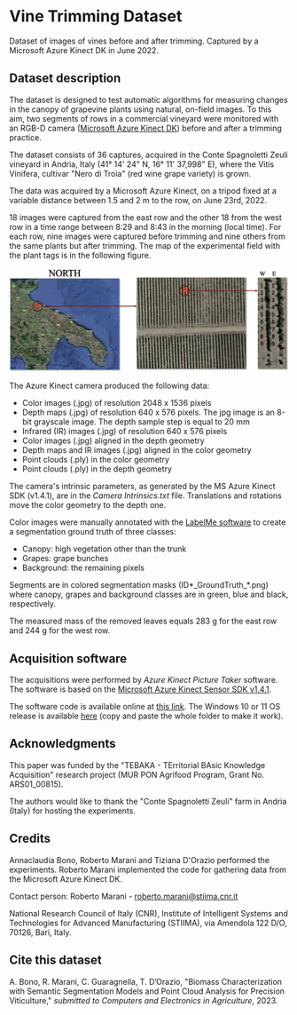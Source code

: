 # Vine Trimming Dataset
Dataset of images of vines before and after trimming. Captured by a Microsoft Azure Kinect DK in June 2022.

## Dataset description

The dataset is designed to test automatic algorithms for measuring changes in the canopy of grapevine plants using natural, on-field images. To this aim, two segments of rows in a commercial vineyard were monitored with an RGB-D camera ([Microsoft Azure Kinect DK](https://azure.microsoft.com/en-us/products/kinect-dk/)) before and after a trimming practice.

The dataset consists of 36 captures, acquired in the Conte Spagnoletti Zeuli vineyard in Andria, Italy (41° 14' 24" N, 16° 11' 37,998" E), where the Vitis Vinifera, cultivar "Nero di Troia" (red wine grape variety) is grown. 

The data was acquired by a Microsoft Azure Kinect, on a tripod fixed at a variable distance between 1.5 and 2 m to the row, on June 23rd, 2022. 

18 images were captured from the east row and the other 18 from the west row in a time range between 8:29 and 8:43 in the morning (local time). For each row, nine images were captured before trimming and nine others from the same plants but after trimming. The map of the experimental field with the plant tags is in the following figure.

![Experimental field](/MAP.png "Experimental field in Andria, Italy")

The Azure Kinect camera produced the following data:
- Color images (.jpg) of resolution 2048 x 1536 pixels
- Depth maps (.jpg) of resolution 640 x 576 pixels. The jpg image is an 8-bit grayscale image. The depth sample step is equal to 20 mm
- Infrared (IR) images (.jpg) of resolution 640 x 576 pixels
- Color images (.jpg) aligned in the depth geometry
- Depth maps and IR images (.jpg) aligned in the color geometry
- Point clouds (.ply) in the color geometry
- Point clouds (.ply) in the depth geometry

The camera's intrinsic parameters, as generated by the MS Azure Kinect SDK (v1.4.1), are in the *Camera Intrinsics.txt* file. Translations and rotations move the color geometry to the depth one.

Color images were manually annotated with the [LabelMe software](https://github.com/wkentaro/labelme) to create a segmentation ground truth of three classes:

- Canopy: high vegetation other than the trunk
- Grapes: grape bunches
- Background: the remaining pixels

Segments are in colored segmentation masks (ID\*\_GroundTruth\_\*.png) where canopy, grapes and background classes are in green, blue and black, respectively.

The measured mass of the removed leaves equals 283 g for the east row and 244 g for the west row.

## Acquisition software

The acquisitions were performed by *Azure Kinect Picture Taker* software. The software is based on the [Microsoft Azure Kinect Sensor SDK v1.4.1](https://learn.microsoft.com/en-us/azure/kinect-dk/sensor-sdk-download).

The software code is available online at [this link](https://gitlab.com/roberto.marani/azure-kinect-picture-taker/). The Windows 10 or 11 OS release is available [here](https://gitlab.com/roberto.marani/azure-kinect-picture-taker/-/tree/main/Release) (copy and paste the whole folder to make it work).

## Acknowledgments
This paper was funded by the "TEBAKA - TErritorial BAsic Knowledge Acquisition" research project (MUR PON Agrifood Program, Grant No. ARS01\_00815). 

The authors would like to thank the "Conte Spagnoletti Zeuli" farm in Andria (Italy) for hosting the experiments.

## Credits

Annaclaudia Bono, Roberto Marani and Tiziana D'Orazio performed the experiments. Roberto Marani implemented the code for gathering data from the Microsoft Azure Kinect DK.

Contact person: Roberto Marani - [roberto.marani@stiima.cnr.it](mailto:roberto.marani@stiima.cnr.it)

National Research Council of Italy (CNR), Institute of Intelligent Systems and Technologies for Advanced Manufacturing (STIIMA), via Amendola 122 D/O, 70126, Bari, Italy.


## Cite this dataset

A. Bono, R. Marani, C. Guaragnella, T. D’Orazio, "Biomass Characterization with Semantic Segmentation Models and Point Cloud Analysis for Precision Viticulture," *submitted to Computers and Electronics in Agriculture*, 2023.
